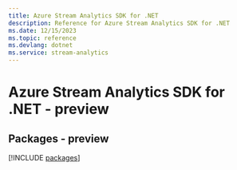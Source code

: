 ```yaml
---
title: Azure Stream Analytics SDK for .NET
description: Reference for Azure Stream Analytics SDK for .NET
ms.date: 12/15/2023
ms.topic: reference
ms.devlang: dotnet
ms.service: stream-analytics
---
```

# Azure Stream Analytics SDK for .NET - preview
## Packages - preview
[!INCLUDE [packages](stream-analytics-index.md)]